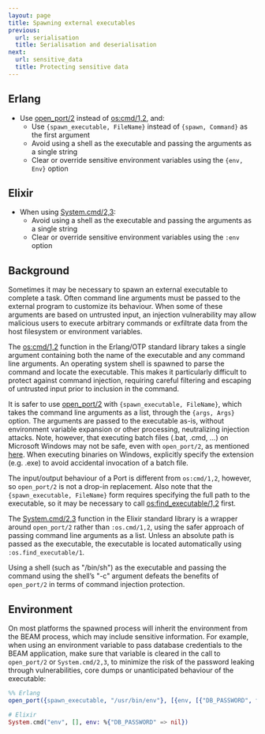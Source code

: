 ```yaml
---
layout: page
title: Spawning external executables
previous:
  url: serialisation
  title: Serialisation and deserialisation
next:
  url: sensitive_data
  title: Protecting sensitive data
---
```


## Erlang

* Use [open_port/2](https://erlang.org/doc/man/erlang.html#open_port-2) instead of [os:cmd/1,2](https://erlang.org/doc/man/os.html#cmd-2), and:
  * Use `{spawn_executable, FileName}` instead of `{spawn, Command}` as the first argument
  * Avoid using a shell as the executable and passing the arguments as a single string
  * Clear or override sensitive environment variables using the `{env, Env}` option

## Elixir

* When using [System.cmd/2,3](https://hexdocs.pm/elixir/System.html#cmd/3):
  * Avoid using a shell as the executable and passing the arguments as a single string
  * Clear or override sensitive environment variables using the `:env` option

## Background

Sometimes it may be necessary to spawn an external executable to complete a task. Often command line arguments must be passed to the external program to customize its behaviour. When some of these arguments are based on untrusted input, an injection vulnerability may allow malicious users to execute arbitrary commands or exfiltrate data from the host filesystem or environment variables.

The [os:cmd/1,2](https://erlang.org/doc/man/os.html#cmd-2) function in the Erlang/OTP standard library takes a single argument containing both the name of the executable and any command line arguments. An operating system shell is spawned to parse the command and locate the executable. This makes it particularly difficult to protect against command injection, requiring careful filtering and escaping of untrusted input prior to inclusion in the command.

It is safer to use [open_port/2](https://erlang.org/doc/man/erlang.html#open_port-2) with `{spawn_executable, FileName}`, which takes the command line arguments as a list, through the `{args, Args}` option. The arguments are passed to the executable as-is, without environment variable expansion or other processing, neutralizing injection attacks. Note, however, that executing batch files (.bat, .cmd, ...) on Microsoft Windows may not be safe, even with `open_port/2`, as mentioned [here](https://erlangforums.com/t/user-controlled-arguments-to-open-port-2-with-spawn-spawn-executable-is-insecure-on-windows/3476). When executing binaries on Windows, explicitly specify the extension (e.g. .exe) to avoid accidental invocation of a batch file.

The input/output behaviour of a Port is different from `os:cmd/1,2`, however, so `open_port/2` is not a drop-in replacement. Also note that the `{spawn_executable, FileName}` form requires specifying the full path to the executable, so it may be necessary to call [os:find_executable/1,2](https://erlang.org/doc/man/os.html#find_executable-2) first.

The [System.cmd/2,3](https://hexdocs.pm/elixir/System.html#cmd/3) function in the Elixir standard library is a wrapper around `open_port/2` rather than `:os.cmd/1,2`, using the safer approach of passing command line arguments as a list. Unless an absolute path is passed as the executable, the executable is located automatically using `:os.find_executable/1`.

Using a shell (such as "/bin/sh") as the executable and passing the command using the shell’s "-c" argument defeats the benefits of `open_port/2` in terms of command injection protection.

## Environment

On most platforms the spawned process will inherit the environment from the BEAM process, which may include sensitive information. For example, when using an environment variable to pass database credentials to the BEAM application, make sure that variable is cleared in the call to `open_port/2` or `System.cmd/2,3`, to minimize the risk of the password leaking through vulnerabilities, core dumps or unanticipated behaviour of the executable:

```erlang
%% Erlang
open_port({spawn_executable, "/usr/bin/env"}, [{env, [{"DB_PASSWORD", false}]}])
```

```elixir
# Elixir
System.cmd("env", [], env: %{"DB_PASSWORD" => nil})
```
